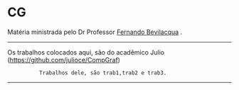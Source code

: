 # CG

Matéria ministrada pelo Dr Professor [Fernando Bevilacqua](https://github.com/Dovyski) .

-------------------------------------------------------------------------------------------
Os trabalhos colocados aqui, são do acadêmico Julio (https://github.com/julioce/CompGraf)

              Trabalhos dele, são trab1,trab2 e trab3.

--------------------------------------------------------------------------------------------

